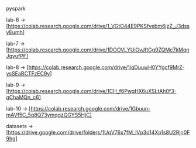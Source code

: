 pyspark 

lab-6 -> [https://colab.research.google.com/drive/1_VGtO44E9PKSfvebm6jzZ_J3dssyEumh]

lab-7 -> [https://colab.research.google.com/drive/1DOOVLYUiGvJftGg9ZQMc7kMqnJgyufPF]

lab-8 -> [https://colab.research.google.com/drive/1iqDuuwH0YYgcf9MrZ-ysSEaBCTFzEC9y]

lab-9 -> [https://colab.research.google.com/drive/1CH_f6PwgHX6uXSLtAh0f3-qChaMQn_c6]

lab-10 -> [https://colab.research.google.com/drive/1Gbuun-mAVf5C_5q8Q73ymqgzQGYS5HjC]

datasets -> [https://drive.google.com/drive/folders/1UqV76x7fM_lVp3o14Xp1s8U2Rjn0F9hg]

